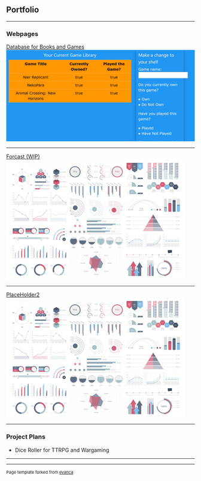 ## Portfolio

---

### Webpages 

[Database for Books and Games]([/sample_page](https://github.com/rbrawley/Database))
<img src="images/Database.jpg?raw=true"/>

---
[Forcast (WIP)](https://github.com/rbrawley/Forcastdoc)
<img src="images/dummy_thumbnail.jpg?raw=true"/>

---
[PlaceHolder2](http://example.com/)
<img src="images/dummy_thumbnail.jpg?raw=true"/>

---

### Project Plans

- Dice Roller for TTRPG and Wargaming


---




---
<p style="font-size:11px">Page template forked from <a href="https://github.com/evanca/quick-portfolio">evanca</a></p>
<!-- Remove above link if you don't want to attibute -->
